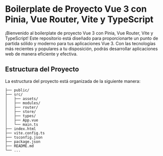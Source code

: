 # Boilerplate de Proyecto Vue 3 con Pinia, Vue Router, Vite y TypeScript

¡Bienvenido al boilerplate de proyecto Vue 3 con Pinia, Vue Router, Vite y TypeScript!
Este repositorio está diseñado para proporcionarte un punto de partida sólido y moderno
para tus aplicaciones Vue 3. Con las tecnologías más recientes y populares a tu disposición,
podrás desarrollar aplicaciones web de manera eficiente y efectiva.

## Estructura del Proyecto

La estructura del proyecto está organizada de la siguiente manera:

```
├── public/
├── src/
│   ├── assets/
│   ├── modules/
│   ├── router/
│   ├── store/
│   ├── types/
│   ├── App.vue
│   └── main.ts
├── index.html
├── vite.config.ts
├── tsconfig.json
├── package.json
├── README.md
└── ...
```
